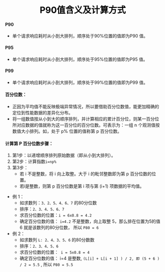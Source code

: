 
<h1 align = "center" style="color: #000000">P90值含义及计算方式</h1>

#### P90
- 单个请求响应耗时从小到大排列，顺序处于90%位置的值即为P90 值。
#### P95
- 单个请求响应耗时从小到大排列，顺序处于95%位置的值即为P95 值。
#### P99
- 单个请求响应耗时从小到大排列，顺序处于99%位置的值即为P99 值。
#### 百分位数：
- 正因为平均值不能反映极端异常情况，所以要借助百分位数值，能更加精确的定位到性能数据的差异化分布。
- 将一组数值按从小到大的顺序排列，并计算相应的累计百分位，则某一百分位所对应数据的值就称为这一百分位的百分位数。可表示为：一组 n 个观测值按数值大小排列。如，处于 p% 位置的值称第 p 百分位数。

#### 计算第 P 百分位数步骤：
1. 第1步：以递增顺序排列原始数据（即从小到大排列）。
2. 第2步：计算指数`i=np%` 
3. 第3步：
	- 若 i 不是整数，将 i 向上取整。大于 i 的毗邻整数即为第 p 百分位数的位置。
	- 若i是整数，则第 p 百分位数是第 i 项与第 (i+1) 项数据的平均值。
- 例 1：
	- 如求数列：`3、2、5、4、6、7` 的80分位数
	- 排序：`2、3、4、5、6、7` 
	- 求百分位数的位置：`i = 6x0.8 = 4.2` 
	- 确定百分位数的值： `i=4.2` 不是整数，向上取整 5，那么排在位置为5的值 6 就是该数列的80分位数， 所以 `P80 = 6` 
- 例 2：
	- 如求数列 `L: 2、4、3、5、6` 的80分数数
	- 排序：`2、3、4、5、6` 
	- 求百分位数的位置：` i = 5x0.8 = 4` 
	- 确定百分位数的值： i=4 是整数, `(L[i] + L[i + 1] ) / 2, 即 (5 + 6 ) / 2 = 5.5` , 所以 `P80 = 5.5` 
